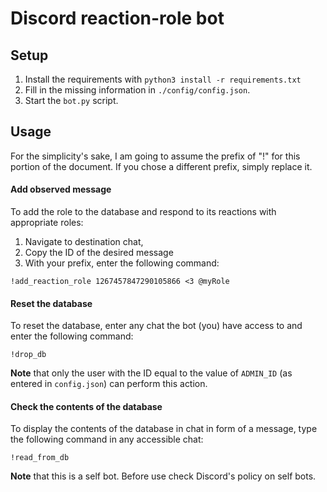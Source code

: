 # Discord reaction-role bot

## Setup
1. Install the requirements with 
	```python3 install -r requirements.txt```
2. Fill in the missing information in `./config/config.json`.
3. Start the `bot.py` script.

## Usage
For the simplicity's sake, I am going to assume the prefix of "!" for this portion of the document. If you chose a different prefix, simply replace it.

#### Add observed message
To add the role to the database and respond to its reactions with appropriate roles:
1. Navigate to destination chat,
2. Copy the ID of the desired message
3. With your prefix, enter the following command:
```
!add_reaction_role 1267457847290105866 <3 @myRole
```

#### Reset the database
To reset the database, enter any chat the bot (you) have access to and enter the following command:
```
!drop_db
```
**Note** that only the user with the ID equal to the value of `ADMIN_ID` (as entered in `config.json`) can perform this action.

#### Check the contents of the database
To display the contents of the database in chat in form of a message, type the following command in any accessible chat:
```
!read_from_db
```


**Note** that this is a self bot. Before use check Discord's policy on self bots.

